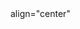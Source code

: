 <div> align="center"
<img src="![TabelaHash](https://github.com/user-attachments/assets/cad65b24-2d74-4f00-bbb0-c8d46249f489.png)" width="0px" />
</div>
